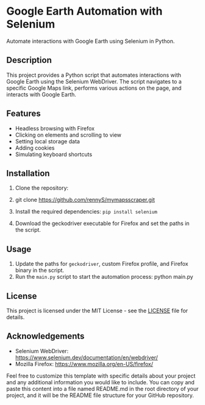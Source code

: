 # Google Earth Automation with Selenium

Automate interactions with Google Earth using Selenium in Python.

## Description

This project provides a Python script that automates interactions with Google Earth using the Selenium WebDriver. The script navigates to a specific Google Maps link, performs various actions on the page, and interacts with Google Earth.

## Features

- Headless browsing with Firefox
- Clicking on elements and scrolling to view
- Setting local storage data
- Adding cookies
- Simulating keyboard shortcuts

## Installation

1. Clone the repository:

2. git clone https://github.com/rennyS/mymapsscraper.git

2. Install the required dependencies:
```pip install selenium```

3. Download the geckodriver executable for Firefox and set the paths in the script.

## Usage

1. Update the paths for `geckodriver`, custom Firefox profile, and Firefox binary in the script.
2. Run the `main.py` script to start the automation process:
python main.py


## License

This project is licensed under the MIT License - see the [LICENSE](LICENSE) file for details.

## Acknowledgements

- Selenium WebDriver: https://www.selenium.dev/documentation/en/webdriver/
- Mozilla Firefox: https://www.mozilla.org/en-US/firefox/

Feel free to customize this template with specific details about your project and any additional information you would like to include.
You can copy and paste this content into a file named README.md in the root directory of your project, and it will be the README file structure for your GitHub repository.



